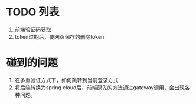 # TODO 列表

1. 前端验证码获取
2. token过期后，要网页保存的删除token

# 碰到的问题
1. 在多重验证方式下，如何跳转到当前登录方式
2. 将后端转换为spring cloud后，前端原先的方法通过gateway调用，会出现各种问题。